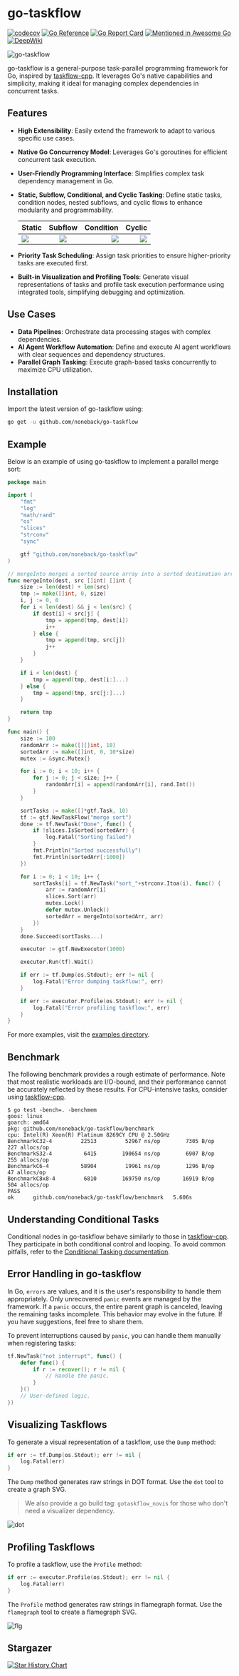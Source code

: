 # go-taskflow

[![codecov](https://codecov.io/github/noneback/go-taskflow/graph/badge.svg?token=CITXYA10C6)](https://codecov.io/github/noneback/go-taskflow)
[![Go Reference](https://pkg.go.dev/badge/github.com/noneback/go-taskflow.svg)](https://pkg.go.dev/github.com/noneback/go-taskflow)
[![Go Report Card](https://goreportcard.com/badge/github.com/noneback/go-taskflow)](https://goreportcard.com/report/github.com/noneback/go-taskflow)
[![Mentioned in Awesome Go](https://awesome.re/mentioned-badge.svg)](https://github.com/avelino/awesome-go)
[![DeepWiki][deepwiki-image]][deepwiki-url]

[deepwiki-url]: https://deepwiki.com/noneback/go-taskflow
[deepwiki-image]: https://img.shields.io/badge/Chat%20with-DeepWiki%20🤖-20B2AA

![go-taskflow](https://socialify.git.ci/noneback/go-taskflow/image?description=1&language=1&name=1&pattern=Solid&theme=Auto)

go-taskflow is a general-purpose task-parallel programming framework for Go, inspired by [taskflow-cpp](https://github.com/taskflow/taskflow). It leverages Go's native capabilities and simplicity, making it ideal for managing complex dependencies in concurrent tasks.

## Features

- **High Extensibility**: Easily extend the framework to adapt to various specific use cases.
- **Native Go Concurrency Model**: Leverages Go's goroutines for efficient concurrent task execution.
- **User-Friendly Programming Interface**: Simplifies complex task dependency management in Go.
- **Static, Subflow, Conditional, and Cyclic Tasking**: Define static tasks, condition nodes, nested subflows, and cyclic flows to enhance modularity and programmability.

    | Static | Subflow | Condition | Cyclic |
    |:-----------|:------------:|------------:|------------:|
    | ![](image/simple.svg)     |   ![](image/subflow.svg)   |      ![](image/condition.svg) |      ![](image/loop.svg) |

- **Priority Task Scheduling**: Assign task priorities to ensure higher-priority tasks are executed first.
- **Built-in Visualization and Profiling Tools**: Generate visual representations of tasks and profile task execution performance using integrated tools, simplifying debugging and optimization.

## Use Cases

- **Data Pipelines**: Orchestrate data processing stages with complex dependencies.
- **AI Agent Workflow Automation**: Define and execute AI agent workflows with clear sequences and dependency structures.
- **Parallel Graph Tasking**: Execute graph-based tasks concurrently to maximize CPU utilization.

## Installation

Import the latest version of go-taskflow using:

```bash
go get -u github.com/noneback/go-taskflow
```

## Example

Below is an example of using go-taskflow to implement a parallel merge sort:

```go
package main

import (
    "fmt"
    "log"
    "math/rand"
    "os"
    "slices"
    "strconv"
    "sync"

    gtf "github.com/noneback/go-taskflow"
)

// mergeInto merges a sorted source array into a sorted destination array.
func mergeInto(dest, src []int) []int {
    size := len(dest) + len(src)
    tmp := make([]int, 0, size)
    i, j := 0, 0
    for i < len(dest) && j < len(src) {
        if dest[i] < src[j] {
            tmp = append(tmp, dest[i])
            i++
        } else {
            tmp = append(tmp, src[j])
            j++
        }
    }

    if i < len(dest) {
        tmp = append(tmp, dest[i:]...)
    } else {
        tmp = append(tmp, src[j:]...)
    }

    return tmp
}

func main() {
    size := 100
    randomArr := make([][]int, 10)
    sortedArr := make([]int, 0, 10*size)
    mutex := &sync.Mutex{}

    for i := 0; i < 10; i++ {
        for j := 0; j < size; j++ {
            randomArr[i] = append(randomArr[i], rand.Int())
        }
    }

    sortTasks := make([]*gtf.Task, 10)
    tf := gtf.NewTaskFlow("merge sort")
    done := tf.NewTask("Done", func() {
        if !slices.IsSorted(sortedArr) {
            log.Fatal("Sorting failed")
        }
        fmt.Println("Sorted successfully")
        fmt.Println(sortedArr[:1000])
    })

    for i := 0; i < 10; i++ {
        sortTasks[i] = tf.NewTask("sort_"+strconv.Itoa(i), func() {
            arr := randomArr[i]
            slices.Sort(arr)
            mutex.Lock()
            defer mutex.Unlock()
            sortedArr = mergeInto(sortedArr, arr)
        })
    }
    done.Succeed(sortTasks...)

    executor := gtf.NewExecutor(1000)

    executor.Run(tf).Wait()

    if err := tf.Dump(os.Stdout); err != nil {
        log.Fatal("Error dumping taskflow:", err)
    }

    if err := executor.Profile(os.Stdout); err != nil {
        log.Fatal("Error profiling taskflow:", err)
    }
}
```

For more examples, visit the [examples directory](https://github.com/noneback/go-taskflow/tree/main/examples).

## Benchmark

The following benchmark provides a rough estimate of performance. Note that most realistic workloads are I/O-bound, and their performance cannot be accurately reflected by these results. For CPU-intensive tasks, consider using [taskflow-cpp](https://github.com/taskflow/taskflow).

```plaintext
$ go test -bench=. -benchmem
goos: linux
goarch: amd64
pkg: github.com/noneback/go-taskflow/benchmark
cpu: Intel(R) Xeon(R) Platinum 8269CY CPU @ 2.50GHz
BenchmarkC32-4    	   22513	     52967 ns/op	    7305 B/op	     227 allocs/op
BenchmarkS32-4    	    6415	    190654 ns/op	    6907 B/op	     255 allocs/op
BenchmarkC6-4     	   58904	     19961 ns/op	    1296 B/op	      47 allocs/op
BenchmarkC8x8-4   	    6810	    169750 ns/op	   16919 B/op	     504 allocs/op
PASS
ok  	github.com/noneback/go-taskflow/benchmark	5.606s
```

## Understanding Conditional Tasks

Conditional nodes in go-taskflow behave similarly to those in [taskflow-cpp](https://github.com/taskflow/taskflow). They participate in both conditional control and looping. To avoid common pitfalls, refer to the [Conditional Tasking documentation](https://taskflow.github.io/taskflow/ConditionalTasking.html).

## Error Handling in go-taskflow

In Go, `errors` are values, and it is the user's responsibility to handle them appropriately. Only unrecovered `panic` events are managed by the framework. If a `panic` occurs, the entire parent graph is canceled, leaving the remaining tasks incomplete. This behavior may evolve in the future. If you have suggestions, feel free to share them.

To prevent interruptions caused by `panic`, you can handle them manually when registering tasks:

```go
tf.NewTask("not interrupt", func() {
    defer func() {
        if r := recover(); r != nil {
            // Handle the panic.
        }
    }()
    // User-defined logic.
})
```

## Visualizing Taskflows

To generate a visual representation of a taskflow, use the `Dump` method:

```go
if err := tf.Dump(os.Stdout); err != nil {
    log.Fatal(err)
}
```

The `Dump` method generates raw strings in DOT format. Use the `dot` tool to create a graph SVG. 

> We also provide a go build tag: `gotaskflow_novis` for those who don't need a visualizer dependency.

![dot](image/desc.svg)

## Profiling Taskflows

To profile a taskflow, use the `Profile` method:

```go
if err := executor.Profile(os.Stdout); err != nil {
    log.Fatal(err)
}
```

The `Profile` method generates raw strings in flamegraph format. Use the `flamegraph` tool to create a flamegraph SVG.

![flg](image/fl.svg)

## Stargazer

[![Star History Chart](https://api.star-history.com/svg?repos=noneback/go-taskflow&type=Date)](https://star-history.com/#noneback/go-taskflow&Date)

